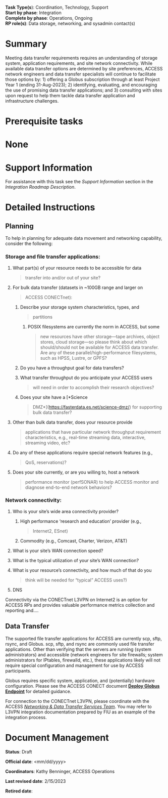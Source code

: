 **Task Type(s**): Coordination, Technology, Support  
**Start by phase**: Integration  
**Complete by phase**: Operations, Ongoing  
**RP role(s)**: Data storage, networking, and sysadmin contact(s)

# Summary

Meeting data transfer requirements requires an understanding of storage
system, application requirements, and site network connectivity. While
available data transfer options are determined by site preferences,
ACCESS network engineers and data transfer specialists will continue to
facilitate those options by: 1) offering a Globus subscription through
at least Project Year 1 (ending 31-Aug-2023); 2) identifying,
evaluating, and encouraging the use of promising data transfer
applications; and 3) consulting with sites upon request to help them
tackle data transfer application and infrastructure challenges.

# Prerequisite tasks

# None

# Support Information

For assistance with this task see the *Support Information* section in
the *Integration Roadmap Description*.

# Detailed Instructions

## Planning

To help in planning for adequate data movement and networking
capability, consider the following:

### Storage and file transfer applications:

1.  What part(s) of your resource needs to be accessible for data
    > transfer into and/or out of your site?

2.  For bulk data transfer (datasets in ~100GB range and larger on
    > ACCESS CONECTnet):

    1.  Describe your storage system characteristics, types, and
        > partitions

        1.  POSIX filesystems are currently the norm in ACCESS, but some
            > new resources have other storage—tape archives, object
            > stores, cloud storage—so please think about which
            > should/should not be available for ACCESS data transfer.
            > Are any of these parallel/high-performance filesystems,
            > such as HPSS, Lustre, or GPFS?

    2.  Do you have a throughput goal for data transfers?

    3.  What transfer throughput do you anticipate your ACCESS users
        > will need in order to accomplish their research objectives?

    4.  Does your site have a [*Science
        > DMZ*](https://fasterdata.es.net/science-dmz/) for supporting
        > bulk data transfer?

3.  Other than bulk data transfer, does your resource provide
    > applications that have particular network throughput requirement
    > characteristics, e.g., real-time streaming data, interactive,
    > streaming video, etc?

4.  Do any of these applications require special network features (e.g.,
    > QoS, reservations)?

5.  Does your site currently, or are you willing to, host a network
    > performance monitor (perfSONAR) to help ACCESS monitor and
    > diagnose end-to-end network behaviors?

### Network connectivity:

1.  Who is your site’s wide area connectivity provider?

    1.  High performance ‘research and education’ provider (e.g.,
        > Internet2, ESnet)

    2.  Commodity (e.g., Comcast, Charter, Verizon, AT&T)

2.  What is your site’s WAN connection speed?

3.  What is the typical utilization of your site’s WAN connection?

4.  What is your resource’s connectivity, and how much of that do you
    > think will be needed for “typical” ACCESS uses?)

5.  DNS

Connectivity via the CONECTnet L3VPN on Internet2 is an option for
ACCESS RPs and provides valuable performance metrics collection and
reporting and….

## Data Transfer

The supported file transfer applications for ACCESS are currently scp,
sftp, rsync, and Globus. scp, sftp, and rsync are commonly used file
transfer applications. Other than verifying that the servers are running
(system administrators) and accessible (network engineers for site
firewalls; system administrators for IPtables, firewalld, etc.), these
applications likely will not require special configuration and
management for use by ACCESS participants.

Globus requires specific system, application, and (potentially) hardware
configuration. Please see the ACCESS CONECT document [**Deploy Globus
Endpoint**](https://docs.google.com/document/d/19xv0ahgH8m4pFsu5LabYdOVSaNjmB6Ja1Q7I7cc_dM8/edit?usp=sharing)
for detailed guidance.

For connection to the CONECTnet L3VPN, please coordinate with the ACCESS
[*Networking & Data Transfer Services
Team*](mailto:t3-ndts@access-ci.org). You may refer to L3VPN integration
documentation prepared by FIU as an example of the integration process.

# Document Management

**Status**: Draft

**Official date**: \<mm/dd/yyyy\>

**Coordinators**: Kathy Benninger, ACCESS Operations

**Last revised date**: 2/15/2023

**Retired date**:
